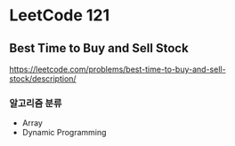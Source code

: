 # LeetCode 121

## Best Time to Buy and Sell Stock

<a href="https://leetcode.com/problems/best-time-to-buy-and-sell-stock/description/">https://leetcode.com/problems/best-time-to-buy-and-sell-stock/description/</a>

### 알고리즘 분류

- Array
- Dynamic Programming
